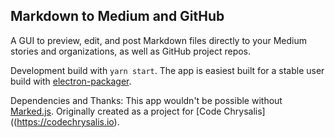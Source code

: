 ## Markdown to Medium and GitHub

A GUI to preview, edit, and post Markdown files directly to your Medium stories and organizations, as well as GitHub project repos.

Development build with `yarn start`.
The app is easiest built for a stable user build with [electron-packager](https://github.com/electron-userland/electron-packager).

Dependencies and Thanks:
This app wouldn't be possible without [Marked.js](https://github.com/markedjs/marked).
Originally created as a project for [Code Chrysalis]((https://codechrysalis.io).
